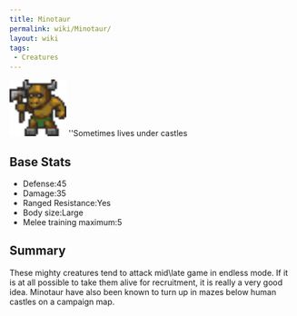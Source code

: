 ```yaml
---
title: Minotaur
permalink: wiki/Minotaur/
layout: wiki
tags:
 - Creatures
---
```


<img src="minotaur.png" title="fig:minotaur.png" alt="minotaur.png" width="100" />
''Sometimes lives under castles

Base Stats
----------

-   Defense:45
-   Damage:35
-   Ranged Resistance:Yes
-   Body size:Large
-   Melee training maximum:5

Summary
-------

These mighty creatures tend to attack mid\\late game in endless mode. If
it is at all possible to take them alive for recruitment, it is really a
very good idea. Minotaur have also been known to turn up in mazes below
human castles on a campaign map.
